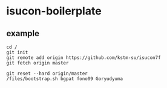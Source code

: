 # isucon-boilerplate

## example

```
cd /
git init
git remote add origin https://github.com/kstm-su/isucon7f
git fetch origin master
```

```
git reset --hard origin/master
/files/bootstrap.sh bgpat fono09 Goryudyuma
```
